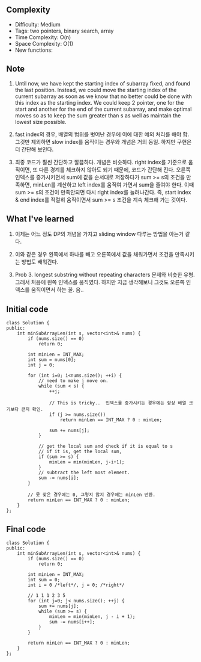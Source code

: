 ## Complexity
* Difficulty: Medium
* Tags: two pointers, binary search, array
* Time Complexity: O(n)
* Space Complexity: O(1)
* New functions:

## Note
1. Until now, we have kept the starting index of subarray fixed, and found the last position. Instead, we could move the starting index of the current subarray as soon as we know that no better could be done with this index as the starting index. We could keep 2 pointer, one for the start and another for the end of the current subarray, and make optimal moves so as to keep the sum greater than s as well as maintain the lowest size possible.

2. fast index의 경우, 배열의 범위를 벗어난 경우에 이에 대한 예외 처리를 해야 함. 그것만 제외하면 slow index를 움직이는 경우와 개념은 거의 동일. 하지만 구현은 더 간단해 보인다.

3. 최종 코드가 훨씬 간단하고 깔끔하다. 개념은 비슷하다. right index를 기준으로 움직이면, 또 다른 경계를 체크하지 않아도 되기 때문에, 코드가 간단해 진다. 오른쪽 인덱스를 증가시키면서 sum에 값을 순서대로 저장하다가 sum >= s의 조건을 만족하면, minLen를 계산하고 left index를 움직여 가면서 sum을 줄여야 한다. 이때 sum >= s의 조건이 만족안되면 다시 right index를 늘려나간다. 즉, start index & end index를 적절히 움직이면서 sum >= s 조건을 계속 체크해 가는 것이다.  

## What I've learned

1. 이제는 어느 정도 DP의 개념을 가지고 sliding window 다루는 방법을 아는거 같다.

2. 이와 같은 경우 왼쪽에서 하나를 빼고 오른쪽에서 값을 채워가면서 조건을 만족시키는 방법도 배워간다.

3. Prob 3. longest substring without repeating characters 문제와 비슷한 유형. 그래서 처음에 왼쪽 인덱스를 움직였다. 하지만 지금 생각해보니 그것도 오른쪽 인덱스를 움직이면서 하는 꼴. 음..



## Initial code
```
class Solution {
public:
    int minSubArrayLen(int s, vector<int>& nums) {        
        if (nums.size() == 0)
            return 0;

        int minLen = INT_MAX;
        int sum = nums[0];
        int j = 0;

        for (int i=0; i<nums.size(); ++i) {
            // need to make j move on.
            while (sum < s) {
                ++j;

                // This is tricky..  인덱스를 증가시키는 경우에는 항상 배열 크기보다 큰지 확인.
                if (j >= nums.size())
                    return minLen == INT_MAX ? 0 : minLen;

                sum += nums[j];
            }

            // get the local sum and check if it is equal to s
            // if it is, get the local sum,
            if (sum >= s) {
                minLen = min(minLen, j-i+1);
            }
            // subtract the left most element.
            sum -= nums[i];
        }        

        // 못 찾은 경우에는 0, 그렇지 않지 경우에는 minLen 반환.
        return minLen == INT_MAX ? 0 : minLen;
    }
};
```

## Final code
```
class Solution {
public:
    int minSubArrayLen(int s, vector<int>& nums) {        
        if (nums.size() == 0)
            return 0;

        int minLen = INT_MAX;
        int sum = 0;
        int i = 0 /*left*/, j = 0; /*right*/

        // 1 1 1 2 3 5
        for (int j=0; j< nums.size(); ++j) {
            sum += nums[j];
            while (sum >= s) {
                minLen = min(minLen, j - i + 1);
                sum -= nums[i++];
            }
        }

        return minLen == INT_MAX ? 0 : minLen;
    }
};
```

